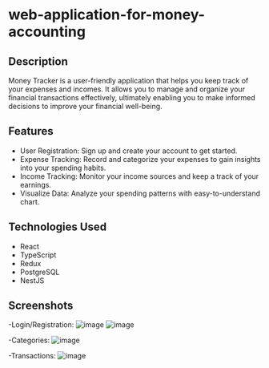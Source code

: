 # web-application-for-money-accounting

## Description
Money Tracker is a user-friendly application that helps you keep track of your expenses and incomes. It allows you to manage and organize your financial transactions effectively, ultimately enabling you to make informed decisions to improve your financial well-being.

## Features
- User Registration: Sign up and create your account to get started.
- Expense Tracking: Record and categorize your expenses to gain insights into your spending habits.
- Income Tracking: Monitor your income sources and keep a track of your earnings.
- Visualize Data: Analyze your spending patterns with easy-to-understand chart.

## Technologies Used
- React
- TypeScript
- Redux
- PostgreSQL
- NestJS

## Screenshots
-Login/Registration:
![image](https://github.com/AleshkevichGleb/web-application-for-money-accounting/assets/122697274/196fca3c-9d61-412c-bc98-03a5fa04eeae)
![image](https://github.com/AleshkevichGleb/web-application-for-money-accounting/assets/122697274/2f963f62-9526-4e5d-aa83-32f81a5389ae)

-Categories:
![image](https://github.com/AleshkevichGleb/web-application-for-money-accounting/assets/122697274/341afd1a-cf9d-4a98-8246-a5376f4030c1)

-Transactions:
![image](https://github.com/AleshkevichGleb/web-application-for-money-accounting/assets/122697274/01a6bc2f-bab7-4f74-bdab-0a4a386d9736)



